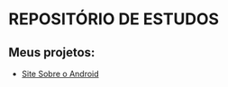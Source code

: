 <h1>REPOSITÓRIO DE ESTUDOS</h1>

<h2>Meus projetos:</h2>
<ul>
    <li><a href="https://9-f0xo.github.io/Estudo/HTML_CSS/estudo/desafios-modulo02/desafio10/android.html" rel="external" target="_blank">Site Sobre o Android</li>
</ul>